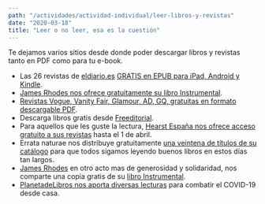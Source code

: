 ```yaml
---
path: "/actividades/actividad-individual/leer-libros-y-revistas"
date: "2020-03-18"
title: "Leer o no leer, esa es la cuestión"
---
```


Te dejamos varios sitios desde donde poder descargar libros y revistas tanto en PDF como para tu e-book.

- Las 26 revistas de [eldiario.es](http://eldiario.es/) [GRATIS en EPUB para iPad, Android y Kindle](https://www.eldiario.es/redaccion/Abrimos-todas-revistas-monograficas-online_6_1006559352.html).
- [James Rhodes nos ofrece gratuitamente su libro Instrumental](https://www.dropbox.com/s/sx6975620seim0m/INSTRUMENTAL%20-%20CASA%20BLACKIE.pdf?dl=0%E2%80%AC&fbclid=IwAR3oxgBvYzXKwj91US60SXzeerLchMvNSpCeFC2MaS-9YMsAGdvuNubKg_Y).
- [Revistas Vogue, Vanity Fair, Glamour, AD, GQ, gratuitas en formato descargable PDF](https://www.revistavanityfair.es/la-revista/articulos/leer-vanity-fair-descarga-pdf/43926).
- Descarga libros gratis desde [Freeditorial](https://freeditorial.com/es).
- Para aquellos que les guste la lectura, [Hearst España nos ofrece acceso gratuito a sus revistas](http://www.hearst.es/sala-de-prensa/hearst-espana-ofrece-acceso-gratuito-a-sus-revistas) hasta el 1 de abril.
- Errata naturae nos distribuye gratuitamente [una veintena de títulos de su catálogo](https://erratanaturae.com/8805-2/) para que todos sigamos leyendo buenos libros en estos días tan largos.
- [James Rhodes](https://twitter.com/JRhodesPianist) en otro acto mas de generosidad y solidaridad, nos comparte una copia gratis de su [libro Instrumental](https://twitter.com/JRhodesPianist/status/1239985423587381248).
- [PlanetadeLibros nos aporta diversas lecturas](https://keepreadingencasa.planetadelibros.com/) para combatir el COVID-19 desde casa.
